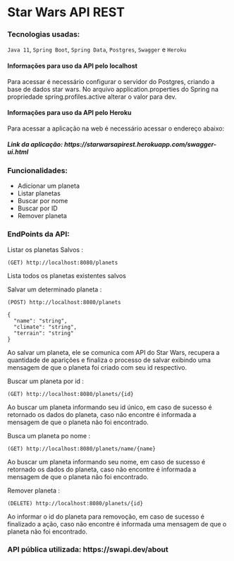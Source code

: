 # Star Wars API REST

### Tecnologias usadas:

`Java 11`, `Spring Boot`, `Spring Data`, `Postgres`, `Swagger` e `Heroku`

<h4><b>Informações para uso da API pelo localhost</b></h4>

Para acessar é necessário configurar o servidor do Postgres, criando a base de dados star wars.
No arquivo application.properties do Spring na propriedade spring.profiles.active alterar o valor para dev.

<h4><b>Informações para uso da API pelo Heroku</b></h4>

Para acessar a aplicação na web é necessário acessar o endereço abaixo:
<h5><b>Link da aplicação: https://starwarsapirest.herokuapp.com/swagger-ui.html</b></h5>

<h3><b>Funcionalidades:</b></h3>

* Adicionar um planeta
* Listar planetas
* Buscar por nome
* Buscar por ID
* Remover planeta

<h3><b>EndPoints da API:</b></h3>

Listar os planetas Salvos : 

```
(GET) http://localhost:8080/planets
```
Lista todos os planetas existentes salvos


Salvar um determinado planeta : 
```
(POST) http://localhost:8080/planets 
```

```
{
  "name": "string",
  "climate": "string",
  "terrain": "string"
}
```

Ao salvar um planeta, ele se comunica com API do Star Wars, recupera a quantidade de aparições e finaliza o processo de salvar exibindo uma mensagem de que o planeta foi criado com seu id respectivo.


Buscar um planeta por id : 

```
(GET) http://localhost:8080/planets/{id}
```

Ao buscar um planeta informando seu id único, em caso de sucesso é retornado os dados do planeta, caso não encontre é informada a mensagem de que o planeta não foi encontrado.

Busca um planeta po nome : 

```
(GET) http://localhost:8080/planets/name/{name}
```
Ao buscar um planeta informando seu nome, em caso de sucesso é retornado os dados do planeta, caso não encontre é informada a mensagem de que o planeta não foi encontrado.

Remover planeta : 
```
(DELETE) http://localhost:8080/planets/{id}
```
Ao informar o id do planeta para removoção, em caso de sucesso é finalizado a ação, caso não encontre é informada uma mensagem de que o planeta não foi encontrado.

<h3><b>API pública utilizada: https://swapi.dev/about</b></h3>
